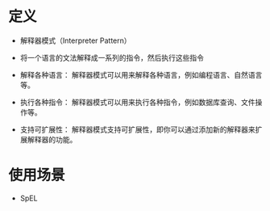# 定义
+ 解释器模式（Interpreter Pattern）
+ 将一个语言的文法解释成一系列的指令，然后执行这些指令

+ 解释各种语言： 解释器模式可以用来解释各种语言，例如编程语言、自然语言等。
+ 执行各种指令： 解释器模式可以用来执行各种指令，例如数据库查询、文件操作等。
+ 支持可扩展性： 解释器模式支持可扩展性，即你可以通过添加新的解释器来扩展解释器的功能。

# 使用场景
+ SpEL